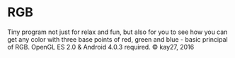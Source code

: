 # RGB
Tiny program not just for relax and fun,
but also for you to see how you can get
any color with three base points of red,
green and blue - basic principal of RGB.
OpenGL ES 2.0 & Android 4.0.3 required.
&copy; kay27, 2016
